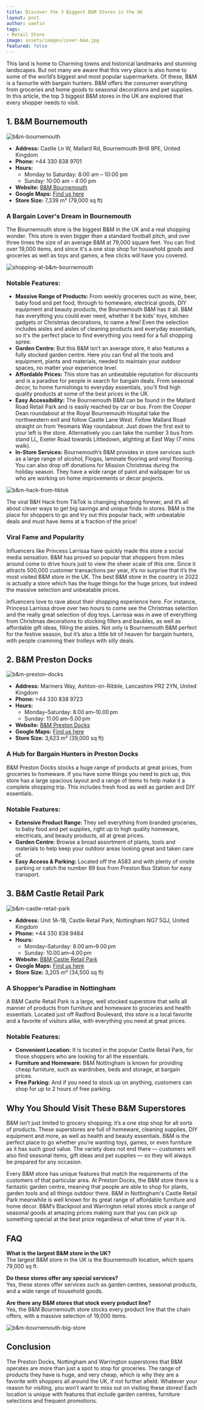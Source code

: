 ```yaml
---
title: Discover the 3 Biggest B&M Stores in the UK
layout: post
author: uaefin
tags:
- Retail Store
image: assets/images/cover-b&m.jpg
featured: false
---
```


This land is home to Charming towns and historical landmarks and stunning landscapes. But not many are aware that this very place is also home to some of the world’s biggest and most popular supermarkets. Of these, B&M is a favourite with bargain hunters. B&M offers the consumer everything from groceries and home goods to seasonal decorations and pet supplies. In this article, the top 3 biggest B&M stores in the UK are explored that every shopper needs to visit.

## 1. B&M Bournemouth

![b&m-bournemouth](https://retailradar.org/wp-content/uploads/2025/01/BM-Bournemouth.jpg)

- **Address:** Castle Ln W, Mallard Rd, Bournemouth BH8 9PE, United Kingdom  
- **Phone:** +44 330 838 9701  
- **Hours:**  
  - Monday to Saturday: 8:00 am – 10:00 pm  
  - Sunday: 10:00 am – 4:00 pm  
- **Website:** [B&M Bournemouth](https://www.bmstores.co.uk/stores/bournemouth-701)  
- **Google Maps:** [Find us here](https://maps.app.goo.gl/adosorFtm2HegeLz8)  
- **Store Size:** 7,339 m² (79,000 sq ft)  

### A Bargain Lover's Dream in Bournemouth
The Bournemouth store is the biggest B&M in the UK and a real shopping wonder. This store is even bigger than a standard football pitch, and over three times the size of an average B&M at 79,000 square feet. You can find over 19,000 items, and since it's a one stop shop for household goods and groceries as well as toys and games, a few clicks will have you covered.

![shopping-at-b&m-bournemouth](https://retailradar.org/wp-content/uploads/2025/01/Shopping-at-BM-Bournemouth.jpg)

### Notable Features:
- **Massive Range of Products:** From weekly groceries such as wine, beer, baby food and pet food, through to homeware, electrical goods, DIY equipment and beauty products, the Bournemouth B&M has it all. B&M has everything you could ever need, whether it be kids' toys, kitchen gadgets or Christmas decorations, to name a few! Even the selection includes aisles and aisles of cleaning products and everyday essentials, so it's the perfect place to find everything you need for a full shopping spree.
- **Garden Centre:** But this B&M isn’t an average store, it also features a fully stocked garden centre. Here you can find all the tools and equipment, plants and materials, needed to maintain your outdoor spaces, no matter your experience level.
- **Affordable Prices:** This store has an unbeatable reputation for discounts and is a paradise for people in search for bargain deals. From seasonal decor, to home furnishings to everyday essentials, you'll find high quality products at some of the best prices in the UK.
- **Easy Accessibility:** The Bournemouth B&M can be found in the Mallard Road Retail Park and is easily reached by car or bus. From the Cooper Dean roundabout at the Royal Bournemouth Hospital take the northwestern exit and follow Castle Lane West. Follow Mallard Road straight on from Yeomans Way roundabout. Just down the first exit to your left is the store. Alternatively you can take the number 3 bus from stand LL, Exeter Road towards Littledown, alighting at East Way (7 mins walk).
- **In-Store Services:** Bournemouth’s B&M provides in store services such as a large range of alcohol, Flogas, laminate flooring and vinyl flooring. You can also drop off donations for Mission Christmas during the holiday season. They have a wide range of paint and wallpaper for us who are working on home improvements or decor projects.

![b&m-hack-from-tiktok](https://retailradar.org/wp-content/uploads/2025/01/BM-Hack-from-TikTok.jpg)

The viral B&H Hack from TikTok is changing shopping forever, and it’s all about clever ways to get big savings and unique finds in stores. B&M is the place for shoppers to go and try out this popular hack, with unbeatable deals and must have items at a fraction of the price!

### Viral Fame and Popularity
Influencers like Princess Larrissa have quickly made this store a social media sensation. B&M has proved so popular that shoppers from miles around come to drive hours just to view the sheer scale of this one. Since it attracts 500,000 customer transactions per year, it’s no surprise that it’s the most visited B&M store in the UK. The best B&M store in the country in 2022 is actually a store which has the huge things for the huge prices, but indeed the massive selection and unbeatable prices.

Influencers love to rave about their shopping experience here. For instance, Princess Larrissa drove over two hours to come see the Christmas selection and the really great selection of dog toys. Larrissa was in awe of everything from Christmas decorations to stocking fillers and baubles, as well as affordable gift ideas, filling the aisles. Not only is Bournemouth B&M perfect for the festive season, but it’s also a little bit of heaven for bargain hunters, with people cramming their trolleys with silly deals.

## 2. B&M Preston Docks

![b&m-preston-docks](https://retailradar.org/wp-content/uploads/2025/01/BM-Preston-Docks.jpg)

- **Address:** Mariners Way, Ashton-on-Ribble, Lancashire PR2 2YN, United Kingdom  
- **Phone:** +44 330 838 9723  
- **Hours:**  
  - Monday–Saturday: 8.00 am–10.00 pm  
  - Sunday: 11.00 am–5.00 pm  
- **Website:** [B&M Preston Docks](https://www.bmstores.co.uk/stores/preston-ashton-on-ribble-723)  
- **Google Maps:** [Find us here](https://maps.app.goo.gl/NMo15obeDS2bjRAKA)  
- **Store Size:** 3,623 m² (39,000 sq ft)  

### A Hub for Bargain Hunters in Preston Docks
B&M Preston Docks stocks a huge range of products at great prices, from groceries to homeware. If you have some things you need to pick up, this store has a large spacious layout and a range of items to help make it a complete shopping trip. This includes fresh food as well as garden and DIY essentials.

### Notable Features:
- **Extensive Product Range:** They sell everything from branded groceries, to baby food and pet supplies, right up to high quality homeware, electricals, and beauty products, all at great prices.
- **Garden Centre:** Browse a broad assortment of plants, tools and materials to help keep your outdoor areas looking great and taken care of.
- **Easy Access & Parking:** Located off the A583 and with plenty of onsite parking or catch the number 89 bus from Preston Bus Station for easy transport.

## 3. B&M Castle Retail Park

![b&m-castle-retail-park](https://retailradar.org/wp-content/uploads/2025/01/BM-Castle-Retail-Park.jpg)

- **Address:** Unit 1A-1B, Castle Retail Park, Nottingham NG7 5QJ, United Kingdom  
- **Phone:** +44 330 838 9484  
- **Hours:**  
  - Monday–Saturday: 8.00 am–9.00 pm  
  - Sunday: 10.00 am–4.00 pm  
- **Website:** [B&M Castle Retail Park](https://www.bmstores.co.uk/stores/nottingham-castle-retail-park-484)  
- **Google Maps:** [Find us here](https://maps.app.goo.gl/TUV7qTx73aq3He7j8)  
- **Store Size:** 3,205 m² (34,500 sq ft)  

### A Shopper’s Paradise in Nottingham
A B&M Castle Retail Park is a large, well stocked superstore that sells all manner of products from furniture and homeware to groceries and health essentials. Located just off Radford Boulevard, this store is a local favorite and a favorite of visitors alike, with everything you need at great prices.

### Notable Features:
- **Convenient Location:** It is located in the popular Castle Retail Park, for those shoppers who are looking for all the essentials.
- **Furniture and Homeware:** B&M Nottingham is known for providing cheap furniture, such as wardrobes, beds and storage, at bargain prices.
- **Free Parking:** And if you need to stock up on anything, customers can shop for up to 2 hours of free parking.

## Why You Should Visit These B&M Superstores
B&M isn’t just limited to grocery shopping; it’s a one stop shop for all sorts of products. These superstores are full of homeware, cleaning supplies, DIY equipment and more, as well as health and beauty essentials. B&M is the perfect place to go whether you’re wanting toys, games, or even furniture as it has such good value. The variety does not end there — customers will also find seasonal items, gift ideas and pet supplies — so they will always be prepared for any occasion.

Every B&M store has unique features that match the requirements of the customers of that particular area. At Preston Docks, the B&M store there is a fantastic garden centre, meaning that people are able to shop for plants, garden tools and all things outdoor there. B&M in Nottingham's Castle Retail Park meanwhile is well known for its great range of affordable furniture and home décor. B&M’s Blackpool and Warrington retail stores stock a range of seasonal goods at amazing prices making sure that you can pick up something special at the best price regardless of what time of year it is.

## FAQ
**What is the largest B&M store in the UK?**  
The largest B&M store in the UK is the Bournemouth location, which spans 79,000 sq ft.

**Do these stores offer any special services?**  
Yes, these stores offer services such as garden centres, seasonal products, and a wide range of household goods.

**Are there any B&M stores that stock every product line?**  
Yes, the B&M Bournemouth store stocks every product line that the chain offers, with a massive selection of 19,000 items.

![b&m-bournemouth-big-store](https://retailradar.org/wp-content/uploads/2025/01/BM-Bournemouth-Big-Store.jpg)

## Conclusion
The Preston Docks, Nottingham and Warrington superstores that B&M operates are more than just a spot to stop for groceries. The range of products they have is huge, and very cheap, which is why they are a favorite with shoppers all around the UK, if not further afield. Whatever your reason for visiting, you won’t want to miss out on visiting these stores! Each location is unique with features that include garden centres, furniture selections and frequent promotions.
